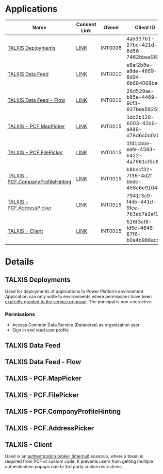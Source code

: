 
# Applications

| Name | Consent Link | Owner | Client ID |
| - | - | - | - |
| [TALXIS Deployments](#talxis-deployments) | [LINK](https://talxis.com/add-deployment-app) | INT0006 | 4ab337b1-27bc-421d-8d56-7462bbea9831
| [TALXIS Data Feed](#talxis-data-feed) | [LINK](https://login.microsoftonline.com/common/adminconsent?client_id=e8af2b8e-a8de-4669-8d94-6b684068beef) | INT0010 | e8af2b8e-a8de-4669-8d94-6b684068beef
| [TALXIS Data Feed - Flow](#talxis-data-feed---flow) | [LINK](https://talxis.com/add-connectors-app) | INT0010 | 28d529aa-b85e-4469-9cf3-937bea582555
| [TALXIS - PCF.MapPicker](#talxis---pcfmappicker) | [LINK](https://login.microsoftonline.com/common/adminconsent?client_id=1dc2b128-6003-42b6-a989-d78d6c0d0a5c) | INT0015 | 1dc2b128-6003-42b6-a989-d78d6c0d0a5c
| [TALXIS - PCF.FilePicker](#talxis---pcffilepicker) | [LINK](https://talxis.com/add-dms-app) | INT0015 | 1fd1cbbe-eefe-4583-b422-4a7661cf5c60
| [TALXIS - PCF.CompanyProfileHinting](#talxis---pcfcompanyprofilehinting) | [LINK](https://talxis.com/add-controls-app) | INT0015 | b8becf32-7f36-4d2f-bbdc-456c6e910405
| [TALXIS - PCF.AddressPicker](#talxis---pcfaddresspicker) | [LINK](https://login.microsoftonline.com/common/adminconsent?client_id=7941f3c9-f4db-441d-9fce-7b3eb7a2ef10) | INT0015 | 7941f3c9-f4db-441d-9fce-7b3eb7a2ef10
| [TALXIS - Client](#talxis---client) | [LINK](https://login.microsoftonline.com/common/adminconsent?client_id=526f3cf8-fd5c-4648-87f6-b0e4b986acdb) | INT0015 | 526f3cf8-fd5c-4648-87f6-b0e4b986acdb

# Details

## TALXIS Deployments

Used for deployments of applications to Power Platform environment. Application can only write to environments where permissions have been [explicitly granted to the service principal](https://learn.microsoft.com/en-us/power-platform/admin/manage-application-users). The principal is non-interactive.

### Permissions
* Access Common Data Service (Dataverse) as organization user
* Sign in and read user profile

## TALXIS Data Feed

## TALXIS Data Feed - Flow

## TALXIS - PCF.MapPicker

## TALXIS - PCF.FilePicker

## TALXIS - PCF.CompanyProfileHinting

## TALXIS - PCF.AddressPicker

## TALXIS - Client

Used in an [authentication broker (internal)](https://dev.azure.com/thenetworg/INT0015/_wiki/wikis/INT0015.wiki/4301/Authentication-Flow?anchor=authentication-broker) scenario, where a token is required from PCF or custom code. It prevents users from getting multiple authentication popups due to 3rd party cookie restrictions.
